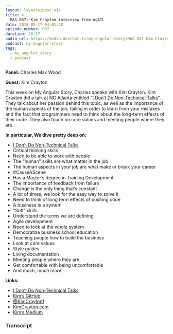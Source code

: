 ```yaml
---
layout: layouts/post.njk
title: >
  MAS 037: Kim Crayton interview from ngATL
date: 2018-05-17 04:01:28
episode_number: 037
duration: 26:27
audio_url: https://media.devchat.tv/my-angular-story/MAS_037_Kim_Clayton.mp3
podcast: my-angular-story
tags:
  - my_angular_story
  - podcast
---
```


**Panel:** Charles Max Wood

**Guest:** Kim Crayton

This week on My Angular Story, Charles speaks with Kim Crayton. Kim Crayton did a talk at NG Atlanta entitled “[I Don’t Do Non-Technical Talks](https://medium.com/@KimCrayton1/i-dont-do-non-technical-talks-4c70d8baaca7)”. They talk about her passion behind this topic, as well as the importance of the human aspects of the job, failing in order to learn from your mistakes and the fact that programmers need to think about the long-term effects of their code. They also touch on core values and meeting people where they are.

**In particular, We dive pretty deep on:**

- [I Don’t Do Non-Technical Talks](https://medium.com/@KimCrayton1/i-dont-do-non-technical-talks-4c70d8baaca7)
- Critical thinking skills
- Need to be able to work with people
- The “human” skills are what matter in the job
- The human aspects in your job are what make or break your career
- #CauseAScene
- Has a Master’s degree in Training Development
- The importance of feedback from failure
- Change is the only thing that’s constant
- A lot of times, we look for the easy way to solve it
- Need to think of long term effects of pushing code
- A business is a system
- “Soft” skills
- Understand the terms we are defining
- Agile development
- Need to look at the whole system
- Democratize business school education
- Teaching people how to build the business
- Look at core values
- Style guides
- Living documentation
- Meeting people where they are
- Get comfortable with being uncomfortable
- And much, much more!

**Links:**

- [I Don’t Do Non-Technical Talks](https://medium.com/@KimCrayton1/i-dont-do-non-technical-talks-4c70d8baaca7)
- [Kim’s GitHub](https://github.com/kmcrayton7)
- [@KimCrayton1](https://twitter.com/KimCrayton1?ref_src=twsrc%255Egoogle%257Ctwcamp%255Eserp%257Ctwgr%255Eauthor)
- [KimCrayton.com](http://www.kimcrayton.com/)
- [Kim’s Medium](https://medium.com/@KimCrayton1)

### Transcript

